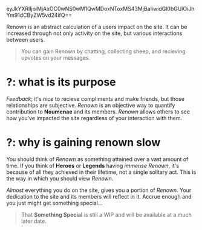 eyJkYXRlIjoiMjAxOC0wNS0wM1QwMDoxNToxMS43MjBaIiwidGl0bGUiOiJhYm91dCByZW5vd24ifQ==

Renown is an abstract calculation of a users impact on the site. It can be increased through not only activity on the site, but various interactions between users.

> You can gain Renown by chatting, collecting sheep, and recieving upvotes on your messages.

# ?: what is its purpose

_Feedback_; it's nice to recieve compliments and make friends, but those relationships are subjective. _Renown_ is an objective way to quantify contribution to **Noumenae** and its members. _Renown_ allows others to see how you've impacted the site regardless of your interaction with them.

# ?: why is gaining renown slow

You should think of _Renown_ as something attained over a vast amount of time. If you think of **Heroes** or **Legends** having _immense Renown_, it's because of all they achieved in their lifetime, not a single solitary act. This is the way in which you should view _Renown_.

_Almost_ everything you do on the site, gives you a portion of _Renown_. Your dedication to the site and its members will reflect in it. Accrue enough and you just might get something special...

> That **Something Special** is still a WIP and will be available at a much later date.